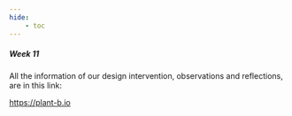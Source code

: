 ```yaml
---
hide:
    - toc
---
```


##### Week 11


All the information of our design intervention, observations and reflections, are in this link:

https://plant-b.io





































